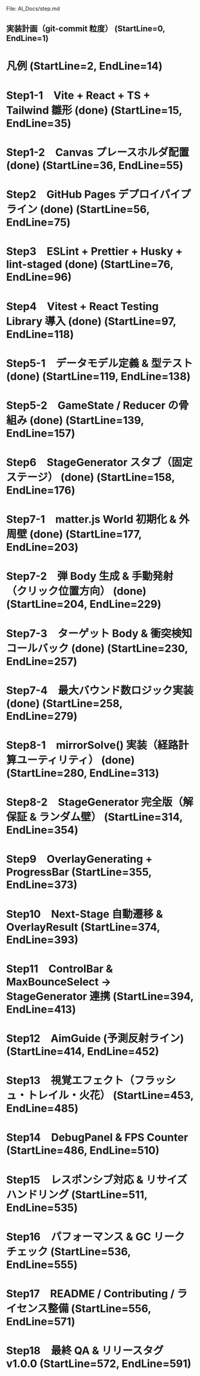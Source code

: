 File: AI_Docs/step.md
## 実装計画（git-commit 粒度） (StartLine=0, EndLine=1)
# 凡例 (StartLine=2, EndLine=14)
# Step1-1　Vite + React + TS + Tailwind 雛形 (done) (StartLine=15, EndLine=35)
# Step1-2　Canvas プレースホルダ配置 (done) (StartLine=36, EndLine=55)
# Step2　GitHub Pages デプロイパイプライン (done) (StartLine=56, EndLine=75)
# Step3　ESLint + Prettier + Husky + lint-staged (done) (StartLine=76, EndLine=96)
# Step4　Vitest + React Testing Library 導入 (done) (StartLine=97, EndLine=118)
# Step5-1　データモデル定義 & 型テスト (done) (StartLine=119, EndLine=138)
# Step5-2　GameState / Reducer の骨組み (done) (StartLine=139, EndLine=157)
# Step6　StageGenerator スタブ（固定ステージ） (done) (StartLine=158, EndLine=176)
# Step7-1　matter.js World 初期化 & 外周壁 (done) (StartLine=177, EndLine=203)
# Step7-2　弾 Body 生成 & 手動発射（クリック位置方向） (done) (StartLine=204, EndLine=229)
# Step7-3　ターゲット Body & 衝突検知コールバック (done) (StartLine=230, EndLine=257)
# Step7-4　最大バウンド数ロジック実装 (done) (StartLine=258, EndLine=279)
# Step8-1　mirrorSolve() 実装（経路計算ユーティリティ） (done) (StartLine=280, EndLine=313)
# Step8-2　StageGenerator 完全版（解保証 & ランダム壁） (StartLine=314, EndLine=354)
# Step9　OverlayGenerating + ProgressBar (StartLine=355, EndLine=373)
# Step10　Next-Stage 自動遷移 & OverlayResult (StartLine=374, EndLine=393)
# Step11　ControlBar & MaxBounceSelect → StageGenerator 連携 (StartLine=394, EndLine=413)
# Step12　AimGuide (予測反射ライン) (StartLine=414, EndLine=452)
# Step13　視覚エフェクト（フラッシュ・トレイル・火花） (StartLine=453, EndLine=485)
# Step14　DebugPanel & FPS Counter (StartLine=486, EndLine=510)
# Step15　レスポンシブ対応 & リサイズハンドリング (StartLine=511, EndLine=535)
# Step16　パフォーマンス & GC リークチェック (StartLine=536, EndLine=555)
# Step17　README / Contributing / ライセンス整備 (StartLine=556, EndLine=571)
# Step18　最終 QA & リリースタグ v1.0.0 (StartLine=572, EndLine=591)